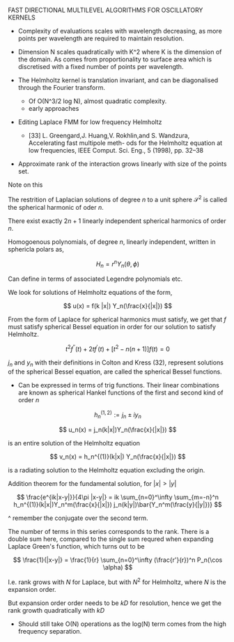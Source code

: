 FAST DIRECTIONAL MULTILEVEL ALGORITHMS FOR OSCILLATORY KERNELS

- Complexity of evaluations scales with wavelength decreasing, as more points per wavelength are required to maintain resolution.

- Dimension N scales quadratically with K^2 where K is the dimension of the domain. As comes from proportionality to surface area which is discretised with a fixed number of points per wavelength.

- The Helmholtz kernel is translation invariant, and can be diagonalised through the Fourier transform.
    - Of O(N^3/2 log N), almost quadratic complexity.
    - early approaches

- Editing Laplace FMM for low frequency Helmholtz
    - [33] L. Greengard,J. Huang,V. Rokhlin,and S. Wandzura, Accelerating fast multipole meth- ods for the Helmholtz equation at low frequencies, IEEE Comput. Sci. Eng., 5 (1998), pp. 32–38

- Approximate rank of the interaction grows linearly with size of the points set.

Note on this

The restrition of Laplacian solutions of degree $n$ to a unit sphere $\mathcal{S}^2$ is called the spherical harmonic of oder $n$.

There exist exactly $2n+1$ linearly independent spherical harmonics of order $n$.

Homogoenous polynomials, of degree $n$, linearly independent, written in sphericla polars as,

$$
H_n = r^n Y_n(\theta, \phi)
$$

Can define in terms of associated Legendre polynomials etc.

We look for solutions of Helmholtz equations of the form,

$$
u(x) = f(k |x|) Y_n(\frac{x}{|x|})
$$

From the form of Laplace for spherical harmonics must satisfy, we get that $f$ must satisfy spherical Bessel equation in order for our solution to satisfy Helmholtz.

$$
t^2 f^{''}(t) + 2t f^{'}(t) + [t^2 - n(n+1)]f(t) =0
$$

$j_n$ and $y_n$ with their definitions in Colton and Kress (32), represent solutions of the spherical Bessel equation, are called the spherical Bessel functions.

- Can be expressed in terms of trig functions. Their linear combinations are known as spherical Hankel functions of the first and second kind of order $n$

$$
h_n^{(1, 2)} := j_n \pm i y_n
$$

$$
u_n(x) = j_n(k|x|)Y_n(\frac{x}{|x|})
$$

is an entire solution of the Helmholtz equation

$$
v_n(x) = h_n^{(1)}(k|x|) Y_n(\frac{x}{|x|})
$$

is a radiating solution to the Helmholtz equation excluding the origin.

Addition theorem for the fundamental solution, for $|x| > |y|$

$$
\frac{e^{ik|x-y|}}{4\pi |x-y|} = ik \sum_{n=0}^\infty \sum_{m=-n}^n h_n^{(1)}(k|x|)Y_n^m(\frac{x}{|x|}) j_n(k|y|)\bar{Y_n^m(\frac{y}{|y|})}
$$

^ remember the conjugate over the second term.

The number of terms in this series corresponds to the rank. There is a double sum here, compared to the single sum requred when expanding Laplace Green's function, which turns out to be

$$
\frac{1}{|x-y|} = \frac{1}{r} \sum_{n=0}^\infty (\frac{r'}{r})^n P_n(\cos \alpha)
$$

I.e. rank grows with $N$ for Laplace, but with $N^2$ for Helmholtz, where $N$ is the expansion order.

But expansion order order needs to be $kD$ for resolution, hence we get the rank growth quadratically with $kD$

- Should still take O(N) operations as the log(N) term comes from the high frequency separation.

